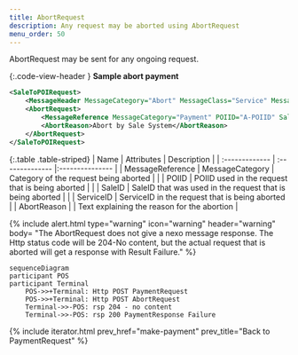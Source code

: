 ```yaml
---
title: AbortRequest
description: Any request may be aborted using AbortRequest
menu_order: 50
---
```


AbortRequest may be sent for any ongoing request.

{:.code-view-header }
**Sample abort payment**

```xml
<SaleToPOIRequest>
    <MessageHeader MessageCategory="Abort" MessageClass="Service" MessageType="Request" POIID="A-POIID" SaleID="ECR1" ServiceID="1524253498"/>
    <AbortRequest>
        <MessageReference MessageCategory="Payment" POIID="A-POIID" SaleID="ECR1" ServiceID="1524253497"/>
        <AbortReason>Abort by Sale System</AbortReason>
    </AbortRequest>
</SaleToPOIRequest>
```

{:.table .table-striped}
| Name | Attributes | Description |
| :------------- | :-------------- |:--------------- |
| MessageReference | MessageCategory | Category of the request being aborted |
| | POIID | POIID used in the request that is being aborted |
| | SaleID | SaleID that was used in the request that is being aborted |
| | ServiceID | ServiceID in the request that is being aborted |
| AbortReason | | Text explaining the reason for the abortion |

{% include alert.html type="warning" icon="warning" header="warning"
body= "The AbortRequest does not give a nexo message response. The Http status code will be 204-No content, but the actual request that is aborted will get a response with Result Failure."
%}

```mermaid
sequenceDiagram
participant POS
participant Terminal
    POS->>+Terminal: Http POST PaymentRequest
    POS->>+Terminal: Http POST AbortRequest
    Terminal->>-POS: rsp 204 - no content
    Terminal->>-POS: rsp 200 PaymentResponse Failure
```

{% include iterator.html prev_href="make-payment" prev_title="Back to PaymentRequest" %}
